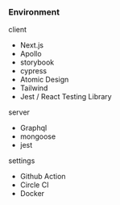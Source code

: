 ### Environment

client

- Next.js
- Apollo
- storybook
- cypress
- Atomic Design
- Tailwind
- Jest / React Testing Library

server

- Graphql
- mongoose
- jest

settings

- Github Action
- Circle CI
- Docker
